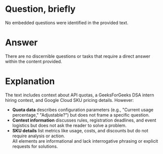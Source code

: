 # Question, briefly  
No embedded questions were identified in the provided text.  

# Answer  
There are no discernible questions or tasks that require a direct answer within the content provided.  

# Explanation  
The text includes context about API quotas, a GeeksForGeeks DSA intern hiring contest, and Google Cloud SKU pricing details. However:  
- **Quota data** describes configuration parameters (e.g., "Current usage percentage," "Adjustable?") but does not frame a specific question.  
- **Contest information** discusses rules, registration deadlines, and event logistics but does not ask the reader to solve a problem.  
- **SKU details** list metrics like usage, costs, and discounts but do not require analysis or action.  
All elements are informational and lack interrogative phrasing or explicit requests for solutions.